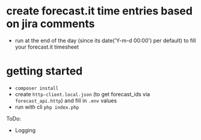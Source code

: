 # create forecast.it time entries based on jira comments
 - run at the end of the day (since its date('Y-m-d 00:00') per default) to fill your forecast.it timesheet

# getting started
 - `composer install`
 - create `http-client.local.json` (to get forecast_ids via `forecast_api.http`) and fill in `.env` values
 - run with cli `php index.php`


ToDo:
 - Logging
